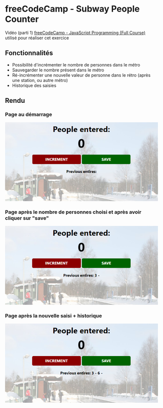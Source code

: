 # freeCodeCamp - Subway People Counter

Vidéo (parti 1) [freeCodeCamp - JavaScript Programming (Full Course)](https://youtu.be/jS4aFq5-91M) utilisé pour réaliser cet exercice

## Fonctionnalités

- Possibilité d'incrémenter le nombre de personnes dans le métro
- Sauvegarder le nombre présent dans le métro
- Ré-incrémenter une nouvelle valeur de personne dans le rétro (après une station, ou autre métro)
- Historique des saisies

## Rendu

### Page au démarrage

![Page au démarrage](images/home.PNG)

### Page après le nombre de personnes choisi et après avoir cliquer sur "save"

![Current and save people](images/current_save.PNG)

### Page après la nouvelle saisi + historique

![New enter and history](images/new_plus_save.PNG)
